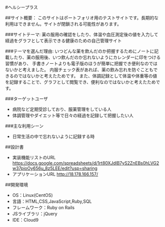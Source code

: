 
#ヘルシープラス

 ##サイト概要：
  このサイトはポートフォリオ用のテストサイトです。長期的な利用はできません。サイトが閉鎖される可能性があります。

 ###サイトテーマ:
   薬の服用の確認をしたり、体温や血圧測定後の値を入力して経過をグラフとして表示できる健康のための自己管理サイト



 ###テーマを選んだ理由:
  いつどんな薬を飲んだのか把握するためにノートに記載したり、薬の服用後、いつ飲んだのか忘れないようにカレンダーに印をつける習慣があり、
  手書きノートよりも電子版のほうが簡単に把握でき便利なのではないかと考えました。
  内服チェック表があれば、薬の飲み忘れを防ぐこともできるのではないかと考えたためです。
  また、体調記録として体温や体重等の値を記録することで、グラフとして閲覧でき、便利なのではないかと考えたためです。


 ###ターゲットユーザ
- 病院など定期受診しており、服薬管理をしている人
- 体調管理やダイエット等で日々の経過を記録して把握したい人


 ###主な利用シーン
- 日常生活の中で忘れないように記録する時


 ##設計書
- 	実装機能リストのURL    https://docs.google.com/spreadsheets/d/1rt80XJdlB7yS2ZnEBs0hLVG2w37pioOy656u_8z5LEE/edit?usp=sharing
-  アプリケーションURL    http://18.178.166.157/

 ##開発環境
- OS：Linux(CentOS)
- 言語：HTML,CSS,JavaScript,Ruby,SQL
- フレームワーク：Ruby on Rails
- JSライブラリ：jQuery
- IDE：Cloud9



